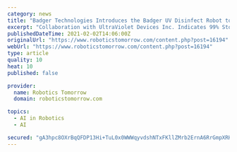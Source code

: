 ```yaml
---
category: news
title: "Badger Technologies Introduces the Badger UV Disinfect Robot to Elevate Health and Safety in Grocery and Retail Stores"
excerpt: "Collaboration with UltraViolet Devices Inc. Indicates 99% Storewide Inactivation of Coronaviruses and High-Risk Pathogens in Two Hours"
publishedDateTime: 2021-02-02T14:06:00Z
originalUrl: "https://www.roboticstomorrow.com/content.php?post=16194"
webUrl: "https://www.roboticstomorrow.com/content.php?post=16194"
type: article
quality: 10
heat: 10
published: false

provider:
  name: Robotics Tomorrow
  domain: roboticstomorrow.com

topics:
  - AI in Robotics
  - AI

secured: "gA3hpc8OXrBqQFDP13Hi+TuL0x0WWWqyvdshNTxFKllZMrb2ErnA6RrGmpXRHB/FkF2ZqfvRO5vViIT47RIH/eu87MSuc63GACgtUURJneTJ7wFdk+MyJ4E/nkrPi+stWugglohNUKKDIVd11rTCgM6e32dZx5G2NXusR3AVDPbva1Z56D5UydVdGcpqrKUrK5IrlBNXEr8HwzC31UzE3Hmha5cpL5HR/DH6tkhve+qIuqmiir6QkoD1jD2PfIE86PrNZDPq+U5LE3GoSNfj6RINQZU764Vw6+sVyXu//Qu9RUcW9lbWwAT7NYXZScY1HkktZMNZykz4vZE3YO0ZhQPQAj8c53hZfUuizqG+hK8=;dQEZaoBkvrol8M4pwztH/g=="
---
```


